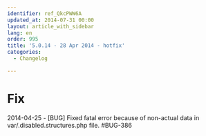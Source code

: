 ```yaml
---
identifier: ref_QkcPWW6A
updated_at: 2014-07-31 00:00
layout: article_with_sidebar
lang: en
order: 995
title: '5.0.14 - 28 Apr 2014 - hotfix'
categories:
  - Changelog

---
```



# Fix

2014-04-25 - [BUG] Fixed fatal error because of non-actual data in var/.disabled.structures.php file. #BUG-386